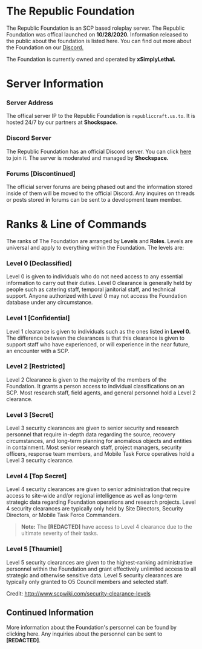 # The Republic Foundation

The Republic Foundation is an SCP based roleplay server. The Republic Foundation was offical launched on **10/28/2020.**  Information released to the public about the foundation is listed here. You can find out more about the Foundation on our [Discord.](https://discord.gg/WhRMQcX)

The Foundation is currently owned and operated by **xSimplyLethal.** 

# Server Information
### Server Address

The offical server IP to the Republic Foundation is `republiccraft.us.to`. It is hosted 24/7 by our partners at **Shockspace.** 

### Discord Server

The Republic Foundation has an official Discord server. You can click [here](https://discord.gg/WhRMQcX) to join it. The server  is moderated and managed by **Shockspace.**
 
### Forums [Discontinued]
The official server forums are being phased out and the information stored inside of them will be moved to the official Discord. Any inquires on threads or posts stored in forums can be sent to a development team member.

# Ranks & Line of Commands

The ranks of The Foundation are arranged by **Levels** and **Roles**. Levels are universal and apply to everything within the Foundation. The levels are:

### Level 0 [Declassified]
Level 0 is given to individuals who do not need access to any essential information to carry out their duties. Level 0 clearance is generally held by people such as catering staff, temporal janitorial staff, and technical support. Anyone authorized with Level 0 may not access the Foundation database under any circumstance.

### Level 1 [Confidential]

Level 1 clearance is given to individuals such as the ones listed in **Level 0.** The difference between the clearances is that this clearance is given to support staff who have experienced, or will experience in the near future, an encounter with a SCP.

### Level 2 [Restricted]

Level 2 Clearance is given to the majority of the members of the Foundation. It grants a person access to individual classifications on an SCP. Most research staff, field agents, and general personnel hold a Level 2 clearance.  

### Level 3 [Secret]


Level 3 security clearances are given to senior security and research personnel that require in-depth data regarding the source, recovery circumstances, and long-term planning for anomalous objects and entities in containment. Most senior research staff, project managers, security officers, response team members, and Mobile Task Force operatives hold a Level 3 security clearance.

> 
### Level 4 [Top Secret]
Level 4 security clearances are given to senior administration that require access to site-wide and/or regional intelligence as well as long-term strategic data regarding Foundation operations and research projects. Level 4 security clearances are typically only held by Site Directors, Security Directors, or Mobile Task Force Commanders.

> **Note:** The **[REDACTED]** have access to Level 4 clearance due to the ultimate severity of their tasks.

### Level 5 [Thaumiel]
Level 5 security clearances are given to the highest-ranking administrative personnel within the Foundation and grant effectively unlimited access to all strategic and otherwise sensitive data. Level 5 security clearances are typically only granted to O5 Council members and selected staff.

Credit: http://www.scpwiki.com/security-clearance-levels
    

## Continued Information 

More information about the Foundation's personnel can be found by clicking here. Any inquiries about the personnel can be sent to **[REDACTED]**.
